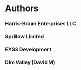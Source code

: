 # Authors

### Harris-Braun Enterprises LLC

### Sprillow Limited

### EYSS Development
 
### Dim Valley (David M)
